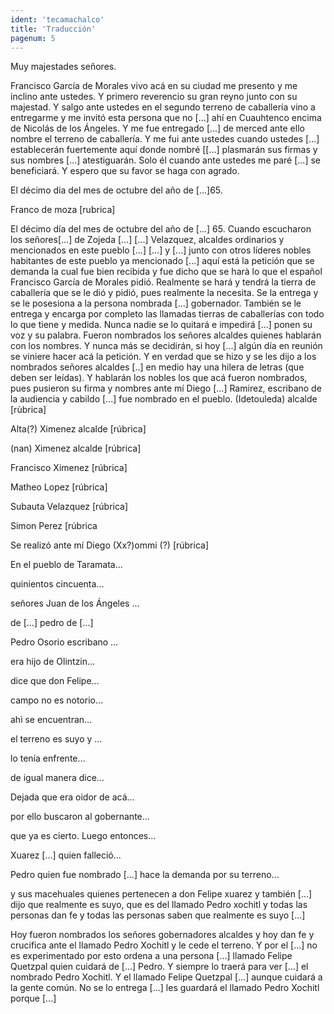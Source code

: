 ```yaml
---
ident: 'tecamachalco'
title: 'Traducción'
pagenum: 5
---
```

Muy majestades señores.

Francisco García de Morales vivo acá en su ciudad me presento y me inclino ante ustedes. Y primero reverencio su gran reyno junto con su majestad. Y salgo ante ustedes en el segundo terreno de caballería vino a entregarme y me invitó esta persona que no [...] ahí en Cuauhtenco encima de Nicolás de los Ángeles. Y me fue entregado [...] de merced ante ello nombre el terreno de caballería. Y me fui ante ustedes cuando ustedes [...] establecerán fuertemente aquí donde nombré [[...] plasmarán sus firmas y sus nombres [...] atestiguarán. Solo él cuando ante ustedes me paré [...] se beneficiará. Y espero que su favor se haga con agrado.

El décimo día del mes de octubre del año de [...]65.

Franco de moza
[rubrica]


El décimo día del mes de octubre del año de [...] 65. Cuando escucharon los señores[...] de Zojeda [...] [...] Velazquez, alcaldes ordinarios y mencionados en este pueblo [...] [...] y [...] junto con otros líderes nobles habitantes de este pueblo ya mencionado [...] aquí está la petición que se demanda la cual fue bien recibida y fue dicho que se harà lo que el español Francisco García de Morales pidió. Realmente se hará y tendrá la tierra de caballería que se le dió y pidió, pues realmente la necesita. Se la entrega y se le posesiona a la persona nombrada [...] gobernador. También se le entrega y encarga por completo las llamadas tierras de caballerías con todo lo que tiene y medida. Nunca nadie se lo quitará e impedirá [...] ponen su voz y su palabra. Fueron nombrados los señores alcaldes quienes hablarán con los nombres. Y nunca más se decidirán, si hoy [...] algún día en reunión se viniere hacer acá la petición. Y en verdad que se hizo y se les dijo a los nombrados señores alcaldes [..] en medio hay una hilera de letras (que deben ser leídas). Y hablarán los nobles los que acá fueron nombrados, pues pusieron su firma y nombres ante mí Diego [...] Ramirez, escribano de la audiencia y cabildo [...] fue nombrado en el pueblo.
(Idetouleda)
alcalde
[rùbrica]

Alta(?) Ximenez
alcalde
[rúbrica]

(nan) Ximenez
alcalde
[rúbrica]

Francisco Ximenez 
[rúbrica]

Matheo Lopez
[rúbrica]

Subauta Velazquez
[rúbrica]

Simon Perez
[rúbrica

Se realizó ante mí
Diego (Xx?)ommi (?)
[rúbrica]

En el pueblo de Taramata…

quinientos cincuenta…

señores Juan de los Ángeles ...

de [...] pedro de [...]

Pedro Osorio escribano …

era hijo de Olintzin…

dice que don Felipe…

campo no es notorio…

ahì se encuentran…

el terreno es suyo y …

lo tenía enfrente…

de igual manera dice…

Dejada que era oidor de acá…

por ello buscaron al gobernante…

que ya es cierto. Luego entonces…

Xuarez [...] quien falleció…

Pedro quien fue nombrado [...] hace la demanda por su terreno…

y sus macehuales quienes pertenecen a don Felipe xuarez y también [...] dijo que realmente es suyo, que es del llamado Pedro xochitl y todas las personas dan fe y todas las personas saben que realmente es suyo [...]

Hoy fueron nombrados los señores gobernadores alcaldes y hoy dan fe y crucifica ante el llamado Pedro Xochitl y le cede el terreno. Y por el [...] no es experimentado por esto ordena a una persona [...] llamado Felipe Quetzpal quien cuidará de [...] Pedro. Y siempre lo traerá para ver [...] el nombrado Pedro Xochitl. Y el llamado Felipe Quetzpal [...] aunque cuidará a la gente común. No se lo entrega [...] les guardará el llamado Pedro Xochitl porque [...]



